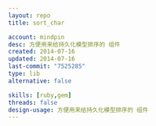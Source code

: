 ```yaml
---
layout: repo
title: sort_char

account: mindpin
desc: 方便用来给持久化模型排序的 组件
created: 2014-07-16
updated: 2014-07-16
last-commit: "7525285"
type: lib
alternative: false

skills: [ruby,gem]
threads: false
design-usage: 方便用来给持久化模型排序的 组件
---
```

